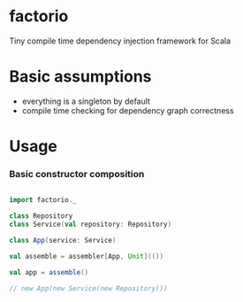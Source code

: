 # factorio
Tiny compile time dependency injection framework for Scala

# Basic assumptions
- everything is a singleton by default
- compile time checking for dependency graph correctness 

# Usage

### Basic constructor composition
```scala

import factorio._

class Repository
class Service(val repository: Repository)

class App(service: Service)

val assemble = assembler[App, Unit](())

val app = assemble()

// new App(new Service(new Repository)))

```


